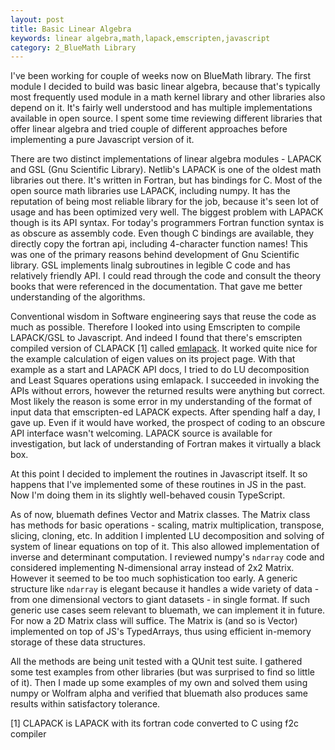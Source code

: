 ```yaml
---
layout: post
title: Basic Linear Algebra
keywords: linear algebra,math,lapack,emscripten,javascript
category: 2_BlueMath Library
---
```


I've been working for couple of weeks now on BlueMath library. The first module I decided to build was basic linear algebra, because that's typically most frequently used module in a math kernel library and other libraries also depend on it. It's fairly well understood and has multiple implementations available in open source. I spent some time reviewing different libraries that offer linear algebra and tried couple of different approaches before implementing a pure Javascript version of it.

There are two distinct implementations of linear algebra modules - LAPACK and GSL (Gnu Scientific Library). Netlib's LAPACK is one of the oldest math libraries out there. It's written in Fortran, but has bindings for C. Most of the open source math libraries use LAPACK, including numpy. It has the reputation of being most reliable library for the job, because it's seen lot of usage and has been optimized very well. The biggest problem with LAPACK though is its API syntax. For today's programmers Fortran function syntax is as obscure as assembly code. Even though C bindings are available, they directly copy the fortran api, including 4-character function names! This was one of the primary reasons behind development of Gnu Scientific library. GSL implements linalg subroutines in legible C code and has relatively friendly API. I could read through the code and consult the theory books that were referenced in the documentation. That gave me better understanding of the algorithms.

Conventional wisdom in Software engineering says that reuse the code as much as possible. Therefore I looked into using Emscripten to compile LAPACK/GSL to Javascript. And indeed I found that there's emscripten compiled version of CLAPACK [1] called [emlapack](https://github.com/likr/emlapack). It worked quite nice for the example calculation of eigen values on its project page. With that example as a start and LAPACK API docs, I tried to do LU decomposition and Least Squares operations using emlapack. I succeeded in invoking the APIs without errors, however the returned results were anything but correct. Most likely the reason is some error in my understanding of the format of input data that emscripten-ed LAPACK expects. After spending half a day, I gave up. Even if it would have worked, the prospect of coding to an obscure API interface wasn't welcoming. LAPACK source is available for investigation, but lack of understanding of Fortran makes it virtually a black box.

At this point I decided to implement the routines in Javascript itself. It so happens that I've implemented some of these routines in JS in the past. Now I'm doing them in its slightly well-behaved cousin TypeScript.

As of now, bluemath defines Vector and Matrix classes. The Matrix class has methods for basic operations - scaling, matrix multiplication, transpose, slicing, cloning, etc. In addition I implented LU decomposition and solving of system of linear equations on top of it. This also allowed implementation of inverse and determinant computation. I reviewed numpy's `ndarray` code and considered implementing N-dimensional array instead of 2x2 Matrix. However it seemed to be too much sophistication too early. A generic structure like `ndarray` is elegant because it handles a wide variety of data - from one dimensional vectors to giant datasets - in single format. If such generic use cases seem relevant to bluemath, we can implement it in future. For now a 2D Matrix class will suffice. The Matrix is (and so is Vector) implemented on top of JS's TypedArrays, thus using efficient in-memory storage of these data structures.

All the methods are being unit tested with a QUnit test suite. I gathered some test examples from other libraries (but was surprised to find so little of it). Then I made up some examples of my own and solved them using numpy or Wolfram alpha and verified that bluemath also produces same results within satisfactory tolerance.



[1] CLAPACK is LAPACK with its fortran code converted to C using f2c compiler
